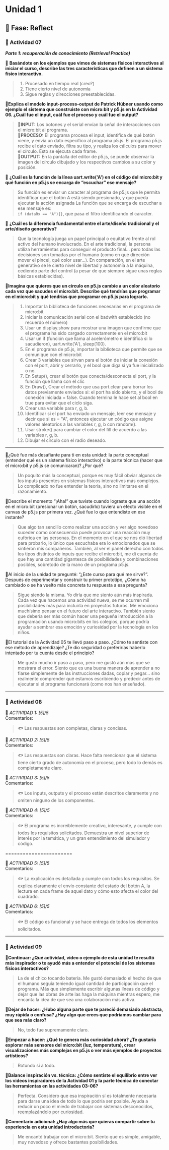 # Unidad 1

## 🤔 Fase: Reflect
### 📝 Actividad 07
***Parte 1: recuperación de conocimiento (Retrieval Practice)***
  
🌱 **Basándote en los ejemplos que vimos de sistemas físicos interactivos al iniciar el curso, describe las tres características que definen a un sistema físico interactivo.**  
> 1. Procesado en tiempo real (creo?)
> 2. Tiene cierto nivel de autonomía
> 3. Sigue reglas y direcciones preestablecidas.

🌿**Explica el modelo input-process-output de Patrick Hübner usando como ejemplo el sistema que construiste con micro:bit y p5.js en la Actividad 06. ¿Cuál fue el input, cuál fue el proceso y cuál fue el output?**  
> 🍃**INPUT:** Los botones y el serial envían la señal de interacciones con el micro:bit al programa.  
> 🍂**PROCESO:** El programa procesa el input, identifica de qué botón viene, y envía un dato específico al programa p5.js. El programa p5.js recibe el dato enviado, filtra su tipo, y realiza los cálculos para mover el círculo. Esto se ejecuta cada frame.  
> 🍁**OUTPUT:** En la pantalla del editor de p5.js, se puede observar la imagen del círculo dibujado y los respectivos cambios a su color y posición.  

🌼 **¿Cuál es la función de la línea uart.write('A') en el código del micro:bit y qué función en p5.js se encarga de “escuchar” ese mensaje?**  
> Su función es enviar un caracter al programa de p5.js que le permita identificar que el botón A está siendo presionado, y que pueda ejecutar la acción asignada La función que se encarga de escuchar a ese mensaje es:   
  > `if (dataRx == "A"){}`, que pasa el filtro identificando el caracter.  

🌻 **¿Cuál es la diferencia fundamental entre el arte/diseño tradicional y el arte/diseño generativo?**
> Que la tecnología juega un papel principal o equitativo frente al rol activo del humano involucrado. En el arte tradicional, la persona utiliza herramientas para conseguir el producto final... pero todas las decisiones son tomadas por el humano (como en qué dirección mover el pincel, qué color usar...). En comparación, en el arte generativo se le cierto nivel de libertad y autonomía a la máquina, cediendo parte del control (a pesar de que siempre sigue unas reglas básicas establecidas). 

🍃**Imagina que quieres que un círculo en p5.js cambie a un color aleatorio cada vez que sacudes el micro:bit. Describe qué tendrías que programar en el micro:bit y qué tendrías que programar en p5.js para lograrlo.** 
> 1. Importar la biblioteca de funciones necesarias en el programa de micro:bit
> 2. Iniciar la comunicación serial con el badwith establecido (no recuerdo el número)
> 3. Usar un display.show para mostrar una imagen que confirme que el programa ha sido cargado correctamente en el micro:bit
> 4. Usar un if (función que llama al acelerómetro e identifica si lo sacudieron), uart.write('A'), sleep(100).
> 5. En el programa de p5.js, importar la biblioteca que permite que se comunique con el micro:bit
> 6. Crear 3 variables que sirvan para el botón de iniciar la conexión con el port, abrir y cerrarlo, y el bool que diga si ya fue inicializado o no.
> 7. En Setup(), crear el botón que conecta/desconecta el port, y la función que llama con el clic
> 8. En Draw(), Crear el método que usa port.clear para borrar los datos previamente enviados si: el port ha sido abierto, y el bool de conexión iniciada = false. Cuando termina le hace set al bool en true para evitar que el ciclo siga.
> 9. Crear una variable para r, g, b.
> 10. Identificar si el port ha enviado un mensaje, leer ese mensaje y decir que si es = "A", entonces ejecutar un código que asigne valores aleatorios a las variables r, g, b con random().
> 11. Usar stroke() para cambiar el color del fill de acuerdo a las variables r, g, b.
> 12. Dibujar el círculo con el radio deseado.
___
  
🌱¿Qué fue más desafiante para ti en esta unidad: la parte conceptual (entender qué es un sistema físico interactivo) o la parte técnica (hacer que el micro:bit y p5.js se comunicaran)? ¿Por qué?  
> Un poquito más la conceptual, porque es muy fácil obviar algunos de los inputs presentes en sistemas físicos interactivos más complejos. Lo complicado no fue entender la teoría, sino no limitarse en el razonamiento.

🌿Describe el momento “¡Aha!” que tuviste cuando lograste que una acción en el micro:bit (presionar un botón, sacudirlo) tuviera un efecto visible en el canvas de p5.js por primera vez. ¿Qué fue lo que entendiste en ese instante?
> Que algo tan sencillo como realizar una acción y ver algo novedoso suceder como consecuencia puede provocar una reacción muy eufórica en las personas. En el momento en el que se nos dió libertad para probarlo, lo único que escuchaba era lo emocionados que se sintieron mis compañeros. También, al ver el panel derecho con todos los tipos distintos de inputs que recibe el micro:bit, me di cuenta de que hay una cantidad gigantesca de posibilidades y combinaciones posibles, sobretodo de la mano de un programa p5.js.

🌼Al inicio de la unidad te pregunté: “¿Este curso para qué me sirve?”. Después de experimentar y construir tu primer prototipo, ¿Cómo ha cambiado o se ha vuelto más concreta tu respuesta a esa pregunta?  
> Sigue siendo la misma. Yo diría que me siento aún más inspirada. Cada vez que hacemos una actividad nueva, se me ocurren mil posibilidades más para incluirla en proyectos futuros. Me emociona muchísimo pensar en el futuro del arte interactivo. También siento que debería ser más común hacer una pequeña introducción a la programación usando micro:bits en los colegios, porque podría ayudar a sembrar esa emoción y curiosidad por la tecnología en los niños.

🌻El tutorial de la Actividad 05 te llevó paso a paso. ¿Cómo te sentiste con ese método de aprendizaje? ¿Te dio seguridad o preferirías haberlo intentado por tu cuenta desde el principio?
> Me gustó mucho ir paso a paso, pero me gustó aún más que se mostrara el error. Siento que es una buena manera de aprender a no fiarse simplemente de las instrucciones dadas, copiar y pegar... sino realmente comprender qué estamos escribiendo y predecir antes de ejecutar si el programa funcionará (como nos han enseñado).
  
___
### 📝 Actividad 08
🌱 *ACTIVIDAD 1: [5]/5*  
Comentarios:  
> 🐟 Las respuestas son completas, claras y concisas.
 
🌿 *ACTIVIDAD 2: [5]/5*  
Comentarios:  
> 🐟 Las respuestas son claras. Hace falta mencionar que el sistema tiene cierto grado de autonomía en el proceso, pero todo lo demás es completamente claro.
 
🌱 *ACTIVIDAD 3: [5]/5*  
Comentarios:  
> 🐟 Los inputs, outputs y el proceso están descritos claramente y no omiten ninguno de los componentes.
 
🌿 *ACTIVIDAD 4: [5]/5*  
Comentarios:  
> 🐟 El programa es increíblemente creativo, interesante, y cumple con todos los requisitos solicitados. Demuestra un nivel superior de interés por la temática, y un gran entendimiento del simulador y código.
 
=======================
 
🌱 *ACTIVIDAD 5: [5]/5*  
Comentarios:  
> 🐟 La explicación es detallada y cumple con todos los requisitos. Se explica claramente el envío constante del estado del botón A, la lectura en cada frame de aquel dato y cómo esto afecta el color del cuadrado.
 
🌿 *ACTIVIDAD 6: [5]/5*  
Comentarios:  
> 🐟 El código es funcional y se hace entrega de todos los elementos solicitados.
___
### 📝 Actividad 09
**🌱Continuar: ¿Qué actividad, video o ejemplo de esta unidad te resultó más inspirador o te ayudó más a entender el potencial de los sistemas físicos interactivos?**
> La de el chico tocando batería. Me gustó demasiado el hecho de que el humano seguía teniendo igual cantidad de participación que el programa. Más que simplemente escribir algunas líneas de código y dejar que las obras de arte las haga la máquina mientras espero, me encanta la idea de que sea una colaboración más activa.

**🌿Dejar de hacer: ¿Hubo alguna parte que te pareció demasiado abstracta, muy rápida o confusa? ¿Hay algo que crees que podríamos cambiar para que sea más claro?**
> No, todo fue supremamente claro.

**🌼Empezar a hacer: ¿Qué te genera más curiosidad ahora? ¿Te gustaría explorar más sensores del micro:bit (luz, temperatura), crear visualizaciones más complejas en p5.js o ver más ejemplos de proyectos artísticos?**
> Rotundo sí a todo. 

**🌻Balance inspiración vs. técnica: ¿Cómo sentiste el equilibrio entre ver los videos inspiradores de la Actividad 01 y la parte técnica de conectar las herramientas en las actividades 03-06?**
> Perfecta. Considero que esa inspiración sí es totalmente necesaria para darse una idea de todo lo que podría ser posible. Ayuda a reducir un poco el miedo de trabajar con sistemas desconocidos, reemplazándolo por curiosidad.

**🌱Comentario adicional: ¿Hay algo más que quieras compartir sobre tu experiencia en esta unidad introductoria?**
> Me encantó trabajar con el micro:bit. Siento que es simple, amigable, muy novedoso y ofrece bastantes posibilidades.
